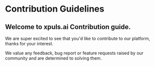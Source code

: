 # Contribution Guidelines

## Welcome to xpuls.ai Contribution guide.

We are super excited to see that you'd like to contribute to our platform, thanks for your interest. 

We value any feedback, bug report or feature requests raised by our community and are determined to solving them.

